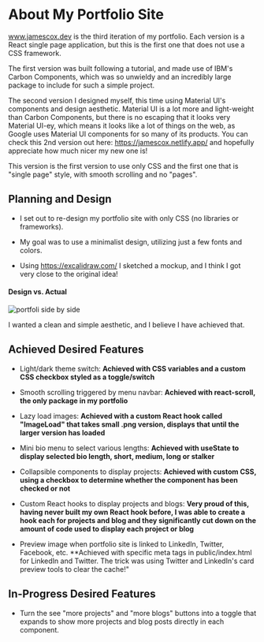 # About My Portfolio Site

www.jamescox.dev is the third iteration of my portfolio. Each version is a React single page application, but this is the first one that does not use a CSS framework.

The first version was built following a tutorial, and made use of IBM's Carbon Components, which was so unwieldy and an incredibly large package to include for such a simple project.

The second version I designed myself, this time using Material UI's components and design aesthetic. Material UI is a lot more and light-weight than Carbon Components, but there is no escaping that it looks very Material UI-ey, which means it looks like a lot of things on the web, as Google uses Material UI components for so many of its products. You can check this 2nd version out here: https://jamescox.netlify.app/ and hopefully appreciate how much nicer my new one is!

This version is the first version to use only CSS and the first one that is "single page" style, with smooth scrolling and no "pages".

## Planning and Design

- I set out to re-design my portfolio site with only CSS (no libraries or frameworks). 

- My goal was to use a minimalist design, utilizing just a few fonts and colors.

- Using https://excalidraw.com/ I sketched a mockup, and I think I got very close to the original idea!

#### Design vs. Actual

![portfoli side by side](https://user-images.githubusercontent.com/47455758/109177973-fc0f9980-774d-11eb-9266-90bd1a0967e3.png)


I wanted a clean and simple aesthetic, and I believe I have achieved that.

## Achieved Desired Features

- Light/dark theme switch: **Achieved with CSS variables and a custom CSS checkbox styled as a toggle/switch**

- Smooth scrolling triggered by menu navbar: **Achieved with react-scroll, the only package in my portfolio**

- Lazy load images: **Achieved with a custom React hook called "ImageLoad" that takes small .png version, displays that until the larger version has loaded**

- Mini bio menu to select various lengths: **Achieved with useState to display selected bio length, short, medium, long or stalker**

- Collapsible components to display projects: **Achieved with custom CSS, using a checkbox to determine whether the component has been checked or not**

- Custom React hooks to display projects and blogs: **Very proud of this, having never built my own React hook before, I was able to create a hook each for projects and blog and they significantly cut down on the amount of code used to display each project or blog**

- Preview image when portfolio site is linked to LinkedIn, Twitter, Facebook, etc. **Achieved with specific meta tags in public/index.html for LinkedIn and Twitter. The trick was using Twitter and LinkedIn's card preview tools to clear the cache!"

## In-Progress Desired Features 

- Turn the see "more projects" and "more blogs" buttons into a toggle that expands to show more projects and blog posts directly in each component.
